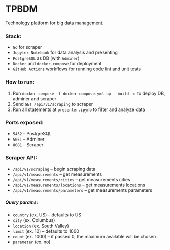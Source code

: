 # TPBDM
Technology platform for big data management

### Stack:
- `Go` for scraper
- `Jupyter Notebook` for data analysis and presenting
- `PostgreSQL` as DB (with `Adminer`)
- `Docker` and `docker-compose` for deployment
- `GitHub Actions` workflows for running code lint and unit tests

### How to run:
1. Run `docker-compose -f docker-compose.yml up --build -d` to deploy DB, adminer and scraper
2. Send `GET /api/v1/scraping` to scraper
3. Run all statements at `presenter.ipynb` to filter and analyze data

### Ports exposed:
- `5432` – PostgreSQL
- `5051` – Adminer
- `8081` – Scraper

### Scraper API:
- `/api/v1/scraping` – begin scraping data
- `/api/v1/measurements` – get measurements
- `/api/v1/measurements/cities` – get measurements cities
- `/api/v1/measurements/locations` – get measurements locations
- `/api/v1/measurements/parameters` – get measurements parameters
##### Query params:
- `country` (ex. US) – defaults to US
- `city` (ex. Columbus)
- `location` (ex. South Valley)
- `limit` (ex. 10) – defaults to 1000
- `count` (ex. 1000) – if passed 0, the maximum available will be chosen
- `parameter` (ex. no)
